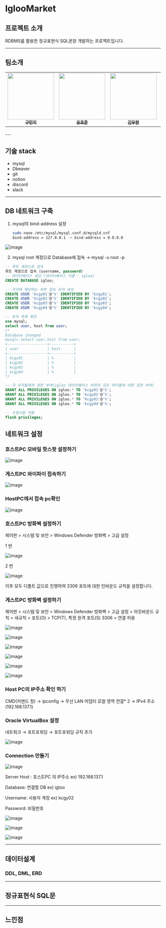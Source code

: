 # IglooMarket

## 프로젝트 소개
 RDBMS를 활용한 정규표현식 SQL문장 개발하는 프로젝트입니다.

---
## 팀소개
<table>
  <tbody>
    <tr>
      <td align="center">
         <a href="https://github.com/user0830">
          <img src="https://avatars.githubusercontent.com/u/82265395?v=4" width="150px;" alt=""/>
          <br /><sub><b> 구민지 </b></sub>
        </a>
        <br />
      </td>
      <td align="center">
          <a href="https://github.com/wns5120">
          <img src="https://avatars.githubusercontent.com/u/73707598?v=4" width="150px;" alt=""/>
          <br /><sub><b> 유호준 </b></sub>
        </a>
        <br />
      </td>
      <td align="center">
        <a href="https://github.com/woody6624">
          <img src="https://avatars.githubusercontent.com/u/103871252?v=4" width="150px;" alt=""/>
          <br /><sub><b> 김우현 </b></sub>
        </a>
        <br />
      </td>
      <td align="center">
        <a href="https://github.com/danidana2">
          <img src="https://avatars.githubusercontent.com/u/150885774?v=4" width="150px;" alt=""/>
          <br /><sub><b> 최다영 </b></sub>
        </a>
        <br />
      </td>
    </tr>
  </tbody>
</table>
---

## 기술 stack
- mysql
- Dbeaver
- git
- notion
- discord
- slack

---

## DB 네트워크 구축
1. mysql의 bind-address 설정 
    
    ```bash
    sudo nano /etc/mysql/mysql.conf.d/mysqld.cnf
    bind-address = 127.0.0.1 -> bind-address = 0.0.0.0
    
    ```
    
![image](https://github.com/user-attachments/assets/fabb308e-6119-44df-91f2-3a39d410a9cd)



2. mysql root 계정으로 Database에 접속 →  mysql -u root -p

```sql
-- 루트 계정으로 접속
루트 계정으로 접속 (username, password)
-- 데이터베이스 생성 (데이터베이스 이름 : igloo)
CREATE DATABASE igloo;

-- 각자에 해당하는 외부 접속 유저 생성
CREATE USER 'kcgy01'@'%' IDENTIFIED BY 'kcgy01';
CREATE USER 'kcgy02'@'%' IDENTIFIED BY 'kcgy02';
CREATE USER 'kcgy03'@'%' IDENTIFIED BY 'kcgy03';
CREATE USER 'kcgy04'@'%' IDENTIFIED BY 'kcgy04';

-- 유저 목록 확인
use mysql;
select user, host from user;
/*
Database changed
mysql> select user,host from user;
+------------------+-----------+
| user             | host      |
+------------------+-----------+
| kcgy01           | %         |
| kcgy02           | %         |
| kcgy03           | %         |
| kcgy04           | %         |
*/

-- 각 유저들에게 권한 부여(igloo 데이터베이스 하위의 모든 테이블에 대한 권한 부여)
GRANT ALL PRIVILEGES ON igloo.* TO 'kcgy01'@'%'; 
GRANT ALL PRIVILEGES ON igloo.* TO 'kcgy02'@'%'; 
GRANT ALL PRIVILEGES ON igloo.* TO 'kcgy03'@'%'; 
GRANT ALL PRIVILEGES ON igloo.* TO 'kcgy04'@'%'; 

-- 수정사항 적용
flush privileges;
```

## 네트워크 설정

### 호스트PC 모바일 핫스팟 설정하기

![image](https://github.com/user-attachments/assets/7f44f95b-9e74-4205-85b2-b9183a9e07d9)


### 게스트PC 와이파이 접속하기

![image](https://github.com/user-attachments/assets/a0c18162-a2b0-4767-b7c0-9efdea0c558f)


### HostPC에서 접속 pc확인

![image](https://github.com/user-attachments/assets/fde44f1d-8479-4c01-b10a-25f60e292186)


### 호스트PC 방화벽 설정하기

제어판 > 시스템 및 보안 > Windows Defender 방화벽 > 고급 설정 

1  번

![image](https://github.com/user-attachments/assets/d93edb02-25bc-4fcd-9309-04db87a691eb)


2  번

![image](https://github.com/user-attachments/assets/5c844350-9e16-45f9-8e1f-a0735fb31b8b)


이후 모두 디폴트 값으로 진행하여 3306 포트에 대한 인바운드 규칙을 설정합니다.

### 게스트PC 방화벽 설정하기

제어판 > 시스템 및 보안 > Windows Defender 방화벽 > 고급 설정 > 아웃바운드 규칙 > 새규칙 > 포트(O) > TCP(T), 특정 원격 포트(S) 3306 > 연결 허용

![image](https://github.com/user-attachments/assets/2b126ae9-d6e9-43a1-a040-aba1cde1a558)

![image](https://github.com/user-attachments/assets/7600a5c2-e965-4ac0-b36d-391e5e726c49)

![image](https://github.com/user-attachments/assets/fc068620-a9f4-41d2-8bf1-0e4868e25d07)

![image](https://github.com/user-attachments/assets/95e6cbf3-8b82-4a09-aea3-f8a75bbdd456)

![image](https://github.com/user-attachments/assets/dda5f6b8-667f-489e-8f44-4ad3aef28fe0)

![image](https://github.com/user-attachments/assets/e7b1ea1b-e532-479f-89f2-2e6b2b4029bc)



### Host PC의 IP주소 확인 하기

CMD(커맨드 창) → ipconfig → 무선 LAN 어댑터 로컬 영역 연결* 2 → IPv4 주소(192.168.137.1)

### Oracle VirtualBox 설정

네트워크 → 포트포워딩 → 포트포워딩 규칙 추가

![image](https://github.com/user-attachments/assets/c8032422-fad8-41a8-a615-46f3e35ae5f2)


### Connection 만들기

![image](https://github.com/user-attachments/assets/de4688b5-ee91-442e-9bbe-0f4d63cc82ce)

Server Host : 호스트PC 의 IP주소  ex) 192.168.137.1

Database: 연결할 DB ex) igloo

Username: 사용자 계정 ex) kcgy02

Password: 비밀번호

![image](https://github.com/user-attachments/assets/d6a1f7db-e177-42b2-8716-8f3627f09749)

![image](https://github.com/user-attachments/assets/c1d95753-60b5-41de-9752-9465e5e819ef)

![image](https://github.com/user-attachments/assets/f5034688-2130-4076-9ca5-b2b41287136f)

---

## 데이터설계

### DDL, DML, ERD


---

## 정규표현식 SQL문

---

## 느낀점
